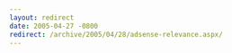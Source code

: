 ```yaml
---
layout: redirect
date: 2005-04-27 -0800
redirect: /archive/2005/04/28/adsense-relevance.aspx/
---
```

